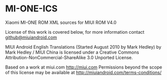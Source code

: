 MI-ONE-ICS
==========

Xiaomi MI-ONE ROM XML sources for MIUI ROM V4.0

License of this work is covered below, for more information contact github@miuiandroid.com

MIUI Android English Translations (Started August 2010 by Mark Hedley) by Mark Hedley / MIUI China is 
licensed under a Creative Commons Attribution-NonCommercial-ShareAlike 3.0 Unported License.

Based on a work at miui.com http://miui.com
Permissions beyond the scope of this license may be available at http://miuiandroid.com/terms-conditions/